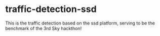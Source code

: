 # traffic-detection-ssd
This is the traffic detection based on the ssd platform, serving to be the benchmark of the 3rd Sky hackthon!
